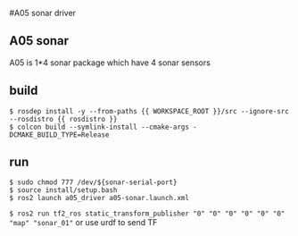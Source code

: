 #A05 sonar driver

## A05 sonar
A05 is 1*4 sonar package which have 4 sonar sensors

## build
```
$ rosdep install -y --from-paths {{ WORKSPACE_ROOT }}/src --ignore-src --rosdistro {{ rosdistro }}
$ colcon build --symlink-install --cmake-args -DCMAKE_BUILD_TYPE=Release
```

## run
```
$ sudo chmod 777 /dev/${sonar-serial-port}
$ source install/setup.bash
$ ros2 launch a05_driver a05-sonar.launch.xml  
```
`$ ros2 run tf2_ros static_transform_publisher "0" "0" "0" "0" "0" "0" "map" "sonar_01"` or use urdf to send TF  
